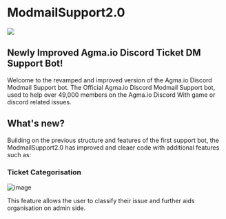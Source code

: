 # ModmailSupport2.0
![](https://dcbadge.vercel.app/api/server/mMgcG2Xr5A)
## Newly Improved Agma.io Discord Ticket DM Support Bot!

Welcome to the revamped and improved version of the Agma.io Discord Modmail Support bot. The Official Agma.io Discord Modmail Support bot, used to help over 49,000 members on the Agma.io Discord With game or discord related issues. 

## What's new?

Building on the previous structure and features of the first support bot, the ModmailSupport2.0 has improved and cleaer code with additional features such as:

### Ticket Categorisation

![image](https://github.com/Anshxy/ModmailSupport2.0/assets/96556167/3d2fced8-7612-4765-985e-e00f8ca6b428)

This feature allows the user to classify their issue and further aids organisation on admin side.




